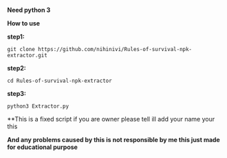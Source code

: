 **Need python 3**

**How to use**



**step1:**
```
git clone https://github.com/nihinivi/Rules-of-survival-npk-extractor.git
```

**step2:**
```
cd Rules-of-survival-npk-extractor
```
**step3:**
```
python3 Extractor.py
```
**This is a fixed script if you are owner please tell ill add your name your this

**And any problems caused by this is not responsible by me this just made for educational purpose**


